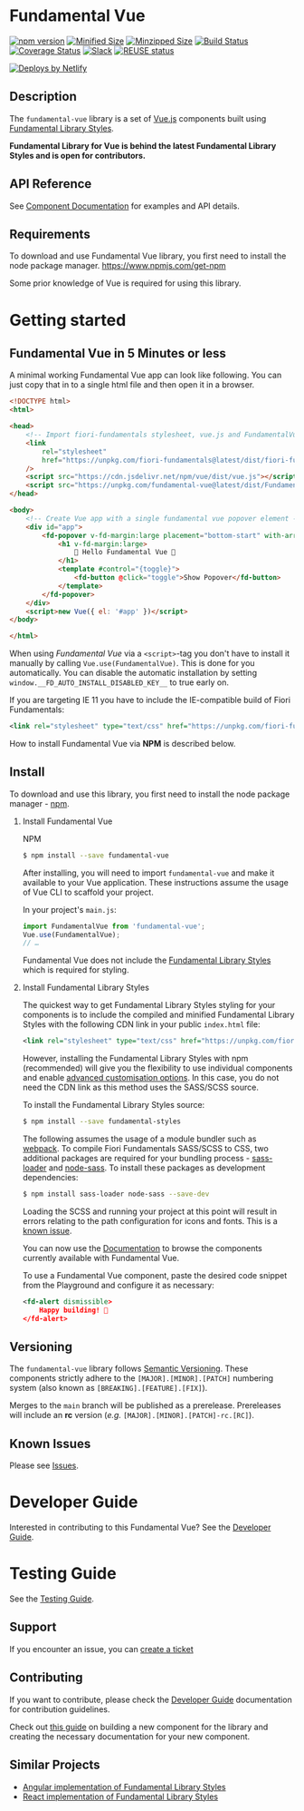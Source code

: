 # Fundamental Vue

[![npm version](https://badge.fury.io/js/fundamental-vue.svg)](//www.npmjs.com/package/fundamental-vue)
[![Minified Size](https://badgen.net/bundlephobia/min/fundamental-vue)](https://bundlephobia.com/result?p=fundamental-vue)
[![Minzipped Size](https://badgen.net/bundlephobia/minzip/fundamental-vue)](https://bundlephobia.com/result?p=fundamental-vue)
[![Build Status](https://travis-ci.org/SAP/fundamental-vue.svg?branch=develop)](https://travis-ci.org/SAP/fundamental-vue)
[![Coverage Status](https://coveralls.io/repos/github/SAP/fundamental-vue/badge.svg?branch=develop)](https://coveralls.io/github/SAP/fundamental-vue?branch=main)
[![Slack](https://img.shields.io/badge/slack-ui--fundamentals-blue.svg?logo=slack)](https://ui-fundamentals.slack.com)
[![REUSE status](https://api.reuse.software/badge/github.com/SAP/fundamental-vue)](https://api.reuse.software/info/github.com/SAP/fundamental-vue)

<a href="https://www.netlify.com">
    <img src="https://www.netlify.com/img/global/badges/netlify-light.svg" alt="Deploys by Netlify" />
  </a>

## Description

The `fundamental-vue` library is a set of [Vue.js](https://vuejs.org/) components built using [Fundamental Library Styles](https://sap.github.io/fundamental-styles/).

__Fundamental Library for Vue is behind the latest Fundamental Library Styles and is open for contributors.__

## API Reference

See [Component Documentation](https://sap.github.io/fundamental-vue/) for examples and API details.

## Requirements

To download and use Fundamental Vue library, you first need to install the node package manager.
https://www.npmjs.com/get-npm

Some prior knowledge of Vue is required for using this library.

# Getting started

## Fundamental Vue in 5 Minutes or less

A minimal working Fundamental Vue app can look like following. 
You can just copy that in to a single html file and then open it in a browser.

```html
<!DOCTYPE html>
<html>

<head>
    <!-- Import fiori-fundamentals stylesheet, vue.js and FundamentalVue -->
    <link
        rel="stylesheet"
        href="https://unpkg.com/fiori-fundamentals@latest/dist/fiori-fundamentals.min.css"
    />
    <script src="https://cdn.jsdelivr.net/npm/vue/dist/vue.js"></script>
    <script src="https://unpkg.com/fundamental-vue@latest/dist/FundamentalVue.umd.js"></script>
</head>

<body>
    <!-- Create Vue app with a single fundamental vue popover element -->
    <div id="app">
        <fd-popover v-fd-margin:large placement="bottom-start" with-arrow>
            <h1 v-fd-margin:large>
                🚀 Hello Fundamental Vue 🚀
            </h1>
            <template #control="{toggle}">
                <fd-button @click="toggle">Show Popover</fd-button>
            </template>
        </fd-popover>
    </div>
    <script>new Vue({ el: '#app' })</script>
</body>

</html>

```

When using *Fundamental Vue* via a `<script>`-tag you don't have to install it manually by calling `Vue.use(FundamentalVue)`. This is done for you automatically. You can disable the automatic installation by setting `window.__FD_AUTO_INSTALL_DISABLED_KEY__` to true early on.

If you are targeting IE 11 you have to include the IE-compatible build of Fiori Fundamentals:

```xml
<link rel="stylesheet" type="text/css" href="https://unpkg.com/fiori-fundamentals@latest/dist/fiori-fundamentals-ie11.min.css">
```

How to install Fundamental Vue via **NPM** is described below.

## Install

To download and use this library, you first need to install the node package manager - [npm](https://www.npmjs.com/get-npm).

1. Install Fundamental Vue

    NPM

    ```bash
    $ npm install --save fundamental-vue
    ```

    After installing, you will need to import `fundamental-vue` and make it available to your Vue application. These instructions assume the usage of Vue CLI to scaffold your project.

    In your project's `main.js`:

    ```js
    import FundamentalVue from 'fundamental-vue';
    Vue.use(FundamentalVue);
    // …
    ```

    Fundamental Vue does not include the [Fundamental Library Styles](https://github.com/SAP/fundamental) which is required for styling.

2. Install Fundamental Library Styles

    The quickest way to get Fundamental Library Styles styling for your components is to include the compiled and minified Fundamental Library Styles with the following CDN link in your public `index.html` file:

    ```xml
    <link rel="stylesheet" type="text/css" href="https://unpkg.com/fiori-fundamentals@latest/dist/fundamental-styles.min.css">
    ```

    However, installing the Fundamental Library Styles with npm (recommended) will give you the flexibility to use individual components and enable [advanced customisation options](https://github.com/SAP/fundamental/wiki/Advanced-Customization). In this case, you do not need the CDN link as this method uses the SASS/SCSS source.

    To install the Fundamental Library Styles source:

    ```sh
    $ npm install --save fundamental-styles
    ```

    The following assumes the usage of a module bundler such as [webpack](https://webpack.js.org/). To compile Fiori Fundamentals SASS/SCSS to CSS, two additional packages are required for your bundling process - [sass-loader](https://github.com/webpack-contrib/sass-loader) and [node-sass](https://github.com/sass/node-sass). To install these packages as development dependencies:

    ```sh
    $ npm install sass-loader node-sass --save-dev
    ```

    Loading the SCSS and running your project at this point will result in errors relating to the path configuration for icons and fonts. This is a [known issue](https://github.com/SAP/fundamental-styles#known-issues).

    You can now use the [Documentation](https://sap.github.io/fundamental-vue/) to browse the components currently available with Fundamental Vue.

    To use a Fundamental Vue component, paste the desired code snippet from the Playground and configure it as necessary:

    ```xml
    <fd-alert dismissible>
        Happy building! 🚀
    </fd-alert>
    ```

## Versioning

The `fundamental-vue` library follows [Semantic Versioning](https://semver.org/). These components strictly adhere to the `[MAJOR].[MINOR].[PATCH]` numbering system (also known as `[BREAKING].[FEATURE].[FIX]`).

Merges to the `main` branch will be published as a prerelease. Prereleases will include an **rc** version (_e.g._ `[MAJOR].[MINOR].[PATCH]-rc.[RC]`).

## Known Issues

Please see [Issues](https://github.com/SAP/fundamental-vue/issues).

# Developer Guide
Interested in contributing to this Fundamental Vue? See the [Developer Guide](https://github.com/SAP/fundamental-vue/wiki/Dev-Guide).

# Testing Guide
See the [Testing Guide](https://github.com/SAP/fundamental-vue/wiki/Test-Guide).

## Support

If you encounter an issue, you can [create a ticket](https://github.com/SAP/fundamental-vue/issues/new)

## Contributing

If you want to contribute, please check the [Developer Guide](https://github.com/SAP/fundamental-vue/wiki/Fundamental-Vue-Development-Guide) documentation for contribution guidelines.

Check out [this guide](./NEW_COMPONENT/NEW_COMPONENT.md) on building a new component for the library and creating the necessary documentation for your new component.

## Similar Projects

-   [Angular implementation of Fundamental Library Styles](https://github.com/SAP/fundamental-ngx)
-   [React implementation of Fundamental Library Styles](https://github.com/SAP/fundamental-react)
